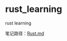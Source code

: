 # rust_learning
rust learning

笔记路径：[Rust.md](https://github.com/xiaodongQ/devNoteBackup/blob/master/各语言记录/Rust.md)